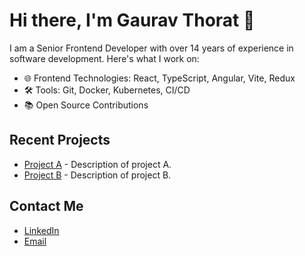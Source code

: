 # Hi there, I'm Gaurav Thorat 👋

I am a Senior Frontend Developer with over 14 years of experience in software development. Here's what I work on:

- 🌐 Frontend Technologies: React, TypeScript, Angular, Vite, Redux
- 🛠️ Tools: Git, Docker, Kubernetes, CI/CD
- 📚 Open Source Contributions

## Recent Projects
- [Project A](https://github.com/username/project-a) - Description of project A.
- [Project B](https://github.com/username/project-b) - Description of project B.

## Contact Me
- [LinkedIn](https://linkedin.com/in/your-profile)
- [Email](mailto:your.email@example.com)
